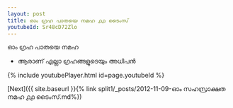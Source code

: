 ```yaml
---
layout: post
title: ഓം ഗ്രഹ പാതയെ നമഹ ൧൧ ടൈംസ്
youtubeId: Sr48cD72Zlo
---
```

 
 
 ഓം ഗ്രഹ പാതയെ നമഹ 
 
 -  ആരാണ് എല്ലാ ഗ്രഹങ്ങളുടെയും അധിപൻ 
 
  
 
  
 
 
 
 
 
 


{% include youtubePlayer.html id=page.youtubeId %}
 
[Next]({{ site.baseurl }}{% link  split1/_posts/2012-11-09-ഓം സഹസ്രാക്ഷത നമഹ ൧൧ ടൈംസ്.md%})
 
